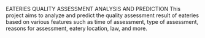 EATERIES QUALITY ASSESSMENT ANALYSIS AND PREDICTION
This project aims to analyze and predict the quality assessment result of eateries based on various features such as time of assessment, type of assessment, reasons for assessment, eatery location, law, and more.

